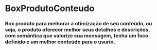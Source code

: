 # BoxProdutoConteudo

### Box produto para melhorar a otimização de seu conteúdo, ou seja, o produto oferecer melhor seus detalhes e descrições, com semântica que valorize sua mensagem, tenha um foco definido e um melhor conteúdo para o usurio.
